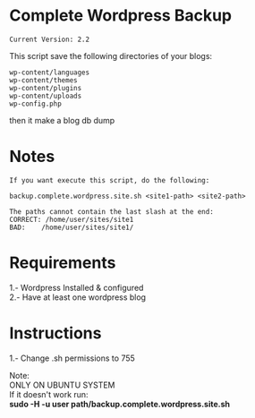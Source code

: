 # Complete Wordpress Backup

    Current Version: 2.2

This script save the following directories of your blogs:

    wp-content/languages
    wp-content/themes
    wp-content/plugins
    wp-content/uploads
    wp-config.php
    
then it make a blog db dump

# Notes

    If you want execute this script, do the following:
    
    backup.complete.wordpress.site.sh <site1-path> <site2-path>
    
    The paths cannot contain the last slash at the end:
    CORRECT: /home/user/sites/site1
    BAD:    /home/user/sites/site1/

# Requirements

1.- Wordpress Installed & configured <br>
2.- Have at least one wordpress blog <br>

# Instructions

1.- Change .sh permissions to 755 <br>

Note: <br>
ONLY ON UBUNTU SYSTEM <br>
If it doesn't work run: <br>
<b>sudo -H -u user path/backup.complete.wordpress.site.sh</b>
